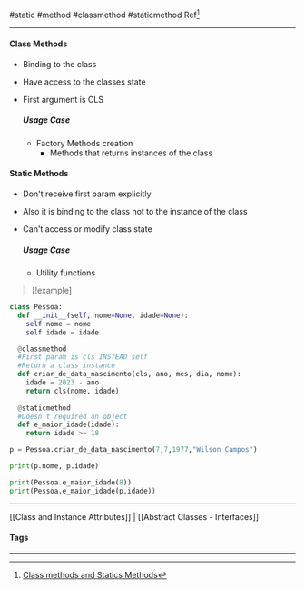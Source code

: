 #static #method #classmethod #staticmethod
Ref[^1]
***
#### Class Methods
- Binding to the class
- Have access to the classes state
- First argument is CLS
	
	##### Usage Case
	- Factory Methods creation
		- Methods that returns instances of the class


#### Static Methods
- Don't receive first param explicitly
- Also it is binding to the class not to the instance of the class
- Can't access or modify class state


	##### Usage Case
	- Utility functions


>[!example]
```python
class Pessoa:
  def __init__(self, nome=None, idade=None):
    self.nome = nome
    self.idade = idade

  @classmethod
  #First param is cls INSTEAD self
  #Return a class instance
  def criar_de_data_nascimento(cls, ano, mes, dia, nome):
    idade = 2023 - ano
    return cls(nome, idade)
    
  @staticmethod
  #Doesn't required an object
  def e_maior_idade(idade):
    return idade >= 18

p = Pessoa.criar_de_data_nascimento(7,7,1977,"Wilson Campos")

print(p.nome, p.idade)

print(Pessoa.e_maior_idade(8))
print(Pessoa.e_maior_idade(p.idade))
```






***
[[Class and Instance Attributes]] | [[Abstract Classes - Interfaces]]
#### Tags
***
[^1]: [Class methods and Statics Methods](https://github.com/digitalinnovationone/trilha-python-dio/tree/main/02%20-%20Programa%C3%A7%C3%A3o%20Orientada%20a%20Objetos/08%20-%20M%C3%A9todos%20de%20classe%20e%20m%C3%A9todos%20est%C3%A1ticos)